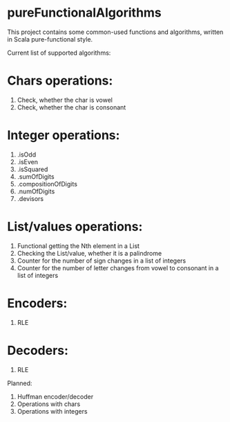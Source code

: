 # pureFunctionalAlgorithms

This project contains some common-used functions and algorithms, written in Scala pure-functional style.

Current list of supported algorithms:

# Chars operations:
1) Check, whether the char is vowel
2) Check, whether the char is consonant

# Integer operations:
1) .isOdd
2) .isEven
3) .isSquared
4) .sumOfDigits
5) .compositionOfDigits
6) .numOfDigits
7) .devisors

# List/values operations:
1) Functional getting the Nth element in a List
2) Checking the List/value, whether it is a palindrome
3) Counter for the number of sign changes in a list of integers
4) Counter for the number of letter changes from vowel to consonant in a list of integers

# Encoders:
1) RLE 

# Decoders: 
1) RLE

Planned:
1) Huffman encoder/decoder
2) Operations with chars
3) Operations with integers
